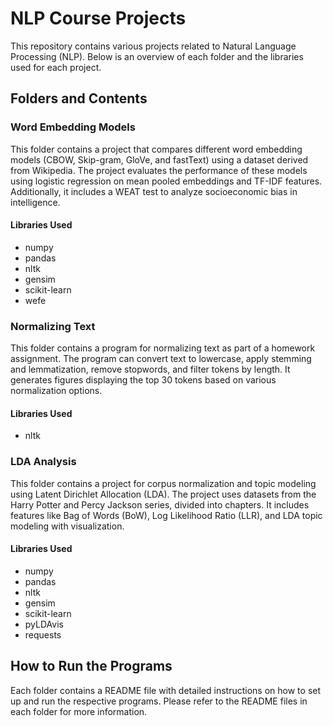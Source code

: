 # NLP Course Projects

This repository contains various projects related to Natural Language Processing (NLP). Below is an overview of each folder and the libraries used for each project.

## Folders and Contents

### Word Embedding Models
This folder contains a project that compares different word embedding models (CBOW, Skip-gram, GloVe, and fastText) using a dataset derived from Wikipedia. The project evaluates the performance of these models using logistic regression on mean pooled embeddings and TF-IDF features. Additionally, it includes a WEAT test to analyze socioeconomic bias in intelligence.

#### Libraries Used
- numpy
- pandas
- nltk
- gensim
- scikit-learn
- wefe

### Normalizing Text
This folder contains a program for normalizing text as part of a homework assignment. The program can convert text to lowercase, apply stemming and lemmatization, remove stopwords, and filter tokens by length. It generates figures displaying the top 30 tokens based on various normalization options.

#### Libraries Used
- nltk

### LDA Analysis
This folder contains a project for corpus normalization and topic modeling using Latent Dirichlet Allocation (LDA). The project uses datasets from the Harry Potter and Percy Jackson series, divided into chapters. It includes features like Bag of Words (BoW), Log Likelihood Ratio (LLR), and LDA topic modeling with visualization.

#### Libraries Used
- numpy
- pandas
- nltk
- gensim
- scikit-learn
- pyLDAvis
- requests

## How to Run the Programs
Each folder contains a README file with detailed instructions on how to set up and run the respective programs. Please refer to the README files in each folder for more information.